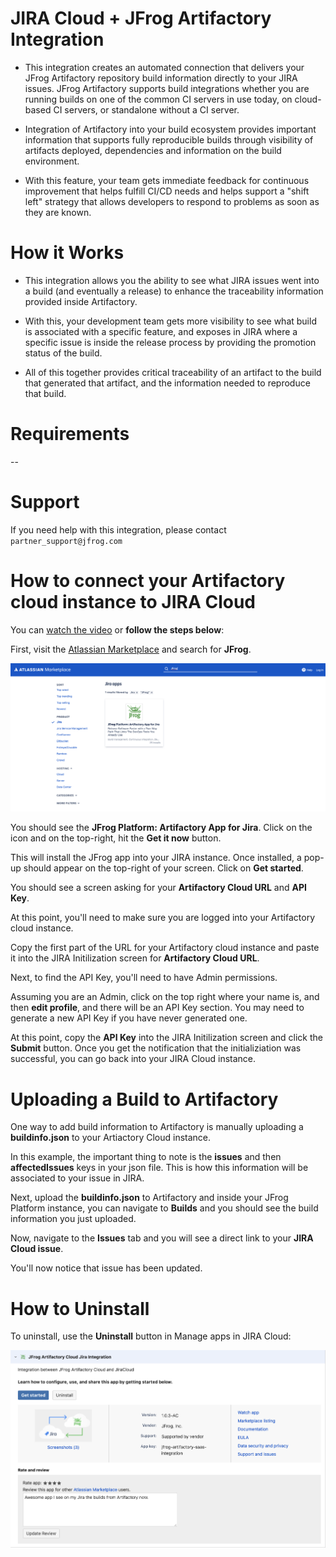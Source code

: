 # JIRA Cloud + JFrog Artifactory Integration

* This integration creates an automated connection that delivers your JFrog Artifactory repository build information directly to your JIRA issues. JFrog Artifactory supports build integrations whether you are running builds on one of the common CI servers in use today, on cloud-based CI servers, or standalone without a CI server.

* Integration of Artifactory into your build ecosystem provides important information that supports fully reproducible builds through visibility of artifacts deployed, dependencies and information on the build environment. 

* With this feature, your team gets immediate feedback for continuous improvement that helps fulfill CI/CD needs and helps support a "shift left" strategy that allows developers to respond to problems as soon as they are known.

# How it Works

* This integration allows you the ability to see what JIRA issues went into a build (and eventually a release) to enhance the traceability information provided inside Artifactory.  

* With this, your development team gets more visibility to see what build is associated with a specific feature, and exposes in JIRA where a specific issue is inside the release process by providing the promotion status of the build.

* All of this together provides critical traceability of an artifact to the build that generated that artifact, and the information needed to reproduce that build.

# Requirements
--

# Support
If you need help with this integration, please contact `partner_support@jfrog.com`

# How to connect your Artifactory cloud instance to JIRA Cloud

You can [watch the video](https://drive.google.com/file/d/1l_oBI5m66uPvv2woZtAZpS2l9CRhLXAQ/view) or **follow the steps below**:

First, visit the [Atlassian Marketplace](https://marketplace.atlassian.com/search?query=JFrog) and search for **JFrog**.

![Atlassian Marketplace Search](https://github.com/Dattax/partner-integrations/blob/main/img/img1.png?raw=true)

You should see the **JFrog Platform: Artifactory App for Jira**. Click on the icon and on the top-right, hit the **Get it now** button.

This will install the JFrog app into your JIRA instance. Once installed, a pop-up should appear on the top-right of your screen. Click on **Get started**.

You should see a screen asking for your **Artifactory Cloud URL** and **API Key**. 

At this point, you'll need to make sure you are logged into your Artifactory cloud instance.

Copy the first part of the URL for your Artifactory cloud instance and paste it into the JIRA Initilization screen for **Artifactory Cloud URL**.

Next, to find the API Key, you'll need to have Admin permissions.

Assuming you are an Admin, click on the top right where your name is, and then **edit profile**, and there will be an API Key section. You may need to generate a new API Key if you have never generated one. 

At this point, copy the **API Key** into the JIRA Initilization screen and click the **Submit** button. Once you get the notification that the initializiation was successful, you can go back into your JIRA Cloud instance.

# Uploading a Build to Artifactory

One way to add build information to Artifactory is manually uploading a **buildinfo.json** to your Artiactory Cloud instance. 

In this example, the important thing to note is the  **issues** and then **affectedIssues** keys in your json file. This is how this information will be associated to your issue in JIRA.

Next, upload the **buildinfo.json** to Artifactory and inside your JFrog Platform instance, you can navigate to **Builds** and you should see the build information you just uploaded. 

Now, navigate to the **Issues** tab and you will see a direct link to your **JIRA Cloud issue**. 

You'll now notice that issue has been updated.

# How to Uninstall

To uninstall, use the **Uninstall** button in Manage apps in JIRA Cloud:

![Uninstall app](https://github.com/Dattax/partner-integrations/blob/main/img/jira_image.png?raw=true)



